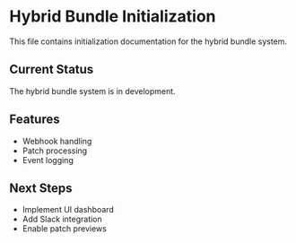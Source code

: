 # Hybrid Bundle Initialization

This file contains initialization documentation for the hybrid bundle system.

## Current Status

The hybrid bundle system is in development.

## Features

- Webhook handling
- Patch processing
- Event logging

## Next Steps

- Implement UI dashboard
- Add Slack integration
- Enable patch previews 